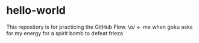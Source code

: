 # hello-world
This repository is for practicing the GitHub Flow.
\o/ <- me when goku asks for my energy for a spirit bomb to defeat frieza
